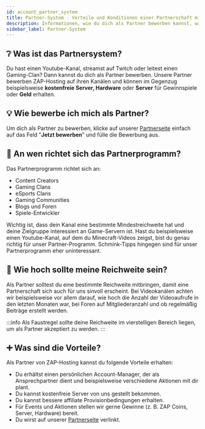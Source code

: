 ```yaml
---
id: account_partner_system
title: Partner-System - Vorteile und Konditionen einer Partnerschaft mit ZAP-Hosting
description: Informationen, wie du dich als Partner bewerben kannst, was die Anforderungen sind und was wir bieten können - ZAP-Hosting.com Dokumentationen
sidebar_label: Partner-System
---
```


## ❔ Was ist das Partnersystem?
Du hast einen Youtube-Kanal, streamst auf Twitch oder leitest einen Gaming-Clan? Dann kannst du dich als Partner bewerben. Unsere Partner bewerben ZAP-Hosting auf ihren Kanälen und können im Gegenzug beispielsweise **kostenfreie Server, Hardware** oder **Server** für Gewinnspiele oder **Geld** erhalten.

## 💡 Wie bewerbe ich mich als Partner?

Um dich als Partner zu bewerben, klicke auf unserer [Partnerseite](https://zap-hosting.com/de/partner/) einfach auf das Feld "**Jetzt bewerben**" und fülle die Bewerbung aus. 

## 👦 An wen richtet sich das Partnerprogramm?
Das Partnerprogramm richtet sich an:
- Content Creators
- Gaming Clans
- eSports Clans
- Gaming Communities
- Blogs und Foren
- Spiele-Entwickler

Wichtig ist, dass dein Kanal eine bestimmte Mindestreichweite hat und deine Zielgruppe interessiert an Game-Servern ist. Hast du beispielsweise einen Youtube-Kanal, auf dem du Minecraft-Videos zeigst, bist du genau richtig für unser Partner-Programm. Schmink-Tipps hingegen sind für unser Partnerprogramm eher uninteressant.

## 📣 Wie hoch sollte meine Reichweite sein?

Als Partner solltest du eine bestimmte Reichweite mitbringen, damit eine Partnerschaft sich auch für uns sinvoll erscheint. Bei Videokanälen achten wir beispielsweise vor allem darauf, wie hoch die Anzahl der Videoaufrufe in den letzten Monaten war, bei Foren auf Mitgliederanzahl und ob regelmäßig Beiträge erstellt werden.

:::info
Als Faustregel sollte deine Reichweite im vierstelligen Bereich liegen, um als Partner akzeptiert zu werden.
:::

## ➕ Was sind die Vorteile?

Als Partner von ZAP-Hosting kannst du folgende Vorteile erhalten:

- Du erhältst einen persönlichen Account-Manager, der als Ansprechpartner dient und beispielsweise verschiedene Aktionen mit dir plant.
- Du kannst kostenfreie Server von uns gestellt bekommen.
- Du kannst bessere affiliate Provisionbedingungen erhalten.
- Für Events und Aktionen stellen wir gerne Gewinne (z. B. ZAP Coins, Server, Hardware) bereit.
- Du wirst auf unserer [Partnerseite](https://zap-hosting.com/de/partner/) verlinkt.
